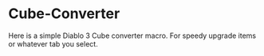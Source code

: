 # Cube-Converter
Here is a simple Diablo 3 Cube converter macro. For speedy upgrade items or whatever tab you select. 
